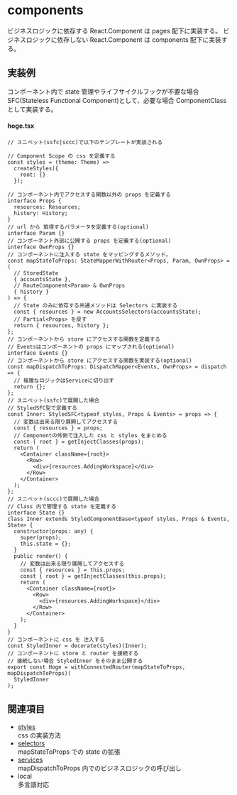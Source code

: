 # components

ビジネスロジックに依存する React.Component は pages 配下に実装する。
ビジネスロジックに依存しない React.Component は components 配下に実装する。

## 実装例

コンポーネント内で state 管理やライフサイクルフックが不要な場合 SFC(Stateless Functional Component)として、必要な場合 ComponentClass として実装する。

#### hoge.tsx

```tsx
// スニペット(ssfc|sccc)で以下のテンプレートが実装される

// Component Scope の css を定義する
const styles = (theme: Theme) =>
  createStyles({
    root: {}
  });

// コンポーネント内でアクセスする関数以外の props を定義する
interface Props {
  resources: Resources;
  history: History;
}
// url から 取得するパラメータを定義する(optional)
interface Param {}
// コンポーネント外部に公開する props を定義する(optional)
interface OwnProps {}
// コンポーネントに注入する state をマッピングするメソッド。
const mapStateToProps: StateMapperWithRouter<Props, Param, OwnProps> = (
  // StoredState
  { accountsState },
  // RouteComponent<Param> & OwnProps
  { history }
) => {
  // State のみに依存する共通メソッドは Selectors に実装する
  const { resources } = new AccountsSelectors(accountsState);
  // Partial<Props> を戻す
  return { resources, history };
};
// コンポーネントから store にアクセスする関数を定義する
// Eventsはコンポーネントの props にマップされる(optional)
interface Events {}
// コンポーネントから store にアクセスする関数を実装する(optional)
const mapDispatchToProps: DispatchMapper<Events, OwnProps> = dispatch => {
  // 複雑なロジックはServiceに切り出す
  return {};
};
// スニペット(ssfc)で展開した場合
// StyledSFC型で定義する
const Inner: StyledSFC<typeof styles, Props & Events> = props => {
  // 変数は出来る限り展開してアクセスする
  const { resources } = props;
  // Componentの外側で注入した css と styles をまとめる
  const { root } = getInjectClasses(props);
  return (
    <Container className={root}>
      <Row>
        <div>{resources.AddingWorkspace}</div>
      </Row>
    </Container>
  );
};
// スニペット(sccc)で展開した場合
// Class 内で管理する state を定義する
interface State {}
class Inner extends StyledComponentBase<typeof styles, Props & Events, State> {
  constructor(props: any) {
    super(props);
    this.state = {};
  }
  public render() {
    // 変数は出来る限り展開してアクセスする
    const { resources } = this.props;
    const { root } = getInjectClasses(this.props);
    return (
      <Container className={root}>
        <Row>
          <div>{resources.AddingWorkspace}</div>
        </Row>
      </Container>
    );
  }
}
// コンポーネントに css を 注入する
const StyledInner = decorate(styles)(Inner);
// コンポーネントに store と router を接続する
// 接続しない場合 StyledInner をそのまま公開する
export const Hoge = withConnectedRouter(mapStateToProps, mapDispatchToProps)(
  StyledInner
);
```

## 関連項目

- [styles](./styles.md)  
  css の実装方法
- [selectors](./selectors.md)  
  mapStateToProps での state の拡張
- [services](./services.md)  
  mapDispatchToProps 内でのビジネスロジックの呼び出し
- local  
  多言語対応
